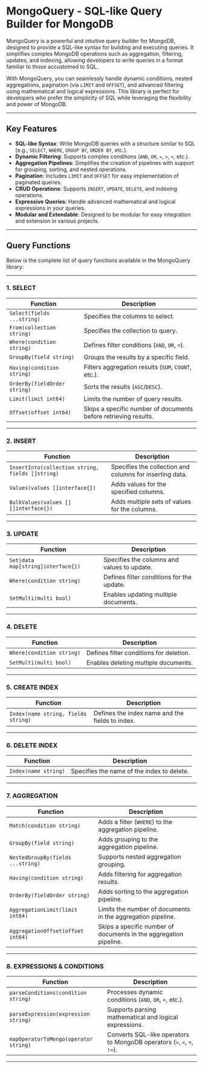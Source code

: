 # MongoQuery - SQL-like Query Builder for MongoDB

MongoQuery is a powerful and intuitive query builder for MongoDB, designed to provide a SQL-like syntax for building and executing queries. It simplifies complex MongoDB operations such as aggregation, filtering, updates, and indexing, allowing developers to write queries in a format familiar to those accustomed to SQL.

With MongoQuery, you can seamlessly handle dynamic conditions, nested aggregations, pagination (via `LIMIT` and `OFFSET`), and advanced filtering using mathematical and logical expressions. This library is perfect for developers who prefer the simplicity of SQL while leveraging the flexibility and power of MongoDB.

---

## Key Features

- **SQL-like Syntax**: Write MongoDB queries with a structure similar to SQL (e.g., `SELECT`, `WHERE`, `GROUP BY`, `ORDER BY`, etc.).
- **Dynamic Filtering**: Supports complex conditions (`AND`, `OR`, `=`, `>`, `<`, etc.).
- **Aggregation Pipelines**: Simplifies the creation of pipelines with support for grouping, sorting, and nested operations.
- **Pagination**: Includes `LIMIT` and `OFFSET` for easy implementation of paginated queries.
- **CRUD Operations**: Supports `INSERT`, `UPDATE`, `DELETE`, and indexing operations.
- **Expressive Queries**: Handle advanced mathematical and logical expressions in your queries.
- **Modular and Extendable**: Designed to be modular for easy integration and extension in various projects.

---


## Query Functions

Below is the complete list of query functions available in the MongoQuery library:

---

### **1. SELECT**

| Function                        | Description                                                                 |
|---------------------------------|-----------------------------------------------------------------------------|
| `Select(fields ...string)`      | Specifies the columns to select.                                            |
| `From(collection string)`       | Specifies the collection to query.                                          |
| `Where(condition string)`       | Defines filter conditions (`AND`, `OR`, `=`).                               |
| `GroupBy(field string)`         | Groups the results by a specific field.                                     |
| `Having(condition string)`      | Filters aggregation results (`SUM`, `COUNT`, etc.).                         |
| `OrderBy(fieldOrder string)`    | Sorts the results (`ASC`/`DESC`).                                           |
| `Limit(limit int64)`            | Limits the number of query results.                                         |
| `Offset(offset int64)`          | Skips a specific number of documents before retrieving results.             |

---

### **2. INSERT**

| Function                              | Description                                                               |
|---------------------------------------|---------------------------------------------------------------------------|
| `InsertInto(collection string, fields []string)` | Specifies the collection and columns for inserting data.                 |
| `Values(values []interface{})`        | Adds values for the specified columns.                                   |
| `BulkValues(values [][]interface{})`  | Adds multiple sets of values for the columns.                            |

---

### **3. UPDATE**

| Function                        | Description                                                                 |
|---------------------------------|-----------------------------------------------------------------------------|
| `Set(data map[string]interface{})` | Specifies the columns and values to update.                                |
| `Where(condition string)`       | Defines filter conditions for the update.                                   |
| `SetMulti(multi bool)`          | Enables updating multiple documents.                                        |

---

### **4. DELETE**

| Function                        | Description                                                                 |
|---------------------------------|-----------------------------------------------------------------------------|
| `Where(condition string)`       | Defines filter conditions for deletion.                                     |
| `SetMulti(multi bool)`          | Enables deleting multiple documents.                                        |

---

### **5. CREATE INDEX**

| Function                        | Description                                                                 |
|---------------------------------|-----------------------------------------------------------------------------|
| `Index(name string, fields string)` | Defines the index name and the fields to index.                            |

---

### **6. DELETE INDEX**

| Function                        | Description                                                                 |
|---------------------------------|-----------------------------------------------------------------------------|
| `Index(name string)`            | Specifies the name of the index to delete.                                  |

---

### **7. AGGREGATION**

| Function                          | Description                                                                 |
|-----------------------------------|-----------------------------------------------------------------------------|
| `Match(condition string)`         | Adds a filter (`WHERE`) to the aggregation pipeline.                        |
| `GroupBy(field string)`           | Adds grouping to the aggregation pipeline.                                  |
| `NestedGroupBy(fields ...string)` | Supports nested aggregation grouping.                                       |
| `Having(condition string)`        | Adds filtering for aggregation results.                                     |
| `OrderBy(fieldOrder string)`      | Adds sorting to the aggregation pipeline.                                   |
| `AggregationLimit(limit int64)`   | Limits the number of documents in the aggregation pipeline.                 |
| `AggregationOffset(offset int64)` | Skips a specific number of documents in the aggregation pipeline.           |

---

### **8. EXPRESSIONS & CONDITIONS**

| Function                          | Description                                                                 |
|-----------------------------------|-----------------------------------------------------------------------------|
| `parseConditions(condition string)` | Processes dynamic conditions (`AND`, `OR`, `=`, etc.).                     |
| `parseExpression(expression string)` | Supports parsing mathematical and logical expressions.                     |
| `mapOperatorToMongo(operator string)` | Converts SQL-like operators to MongoDB operators (`>`, `<`, `=`, `!=`).    |

---
